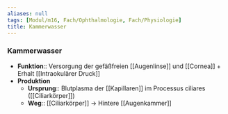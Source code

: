 ```yaml
---
aliases: null
tags: [Modul/m16, Fach/Ophthalmologie, Fach/Physiologie]
title: Kammerwasser
---
```

### Kammerwasser
- **Funktion**:: Versorgung der gefäßfreien [[Augenlinse]] und [[Cornea]] + Erhalt [[Intraokulärer Druck]]
- **Produktion**
	- **Ursprung**:: Blutplasma der [[Kapillaren]] im Processus ciliares ([[Ciliarkörper]])
	- **Weg**:: [[Ciliarkörper]] → Hintere [[Augenkammer]]